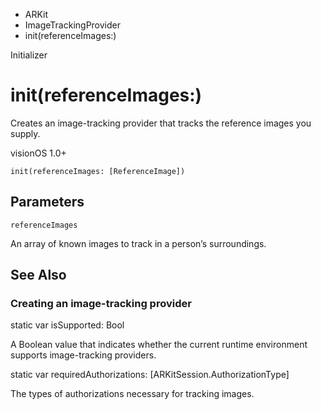 

- ARKit
- ImageTrackingProvider
-  init(referenceImages:) 

Initializer

# init(referenceImages:)

Creates an image-tracking provider that tracks the reference images you supply.

visionOS 1.0+

``` source
init(referenceImages: [ReferenceImage])
```

## Parameters 

`referenceImages`  

An array of known images to track in a person’s surroundings.

## See Also

### Creating an image-tracking provider

static var isSupported: Bool

A Boolean value that indicates whether the current runtime environment supports image-tracking providers.

static var requiredAuthorizations: [ARKitSession.AuthorizationType]

The types of authorizations necessary for tracking images.

